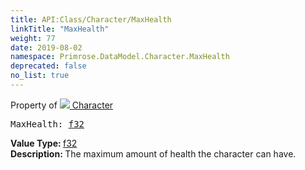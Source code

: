 ```yaml
---
title: API:Class/Character/MaxHealth
linkTitle: "MaxHealth"
weight: 77
date: 2019-08-02
namespace: Primrose.DataModel.Character.MaxHealth
deprecated: false
no_list: true
---
```

Property of <a href="/docs/api-reference/Class/Character"><img src="/icons/silk/humanoid.png"/>&nbsp;Character</a>
<pre class="method-declaration">
MaxHealth: <a class="type" href="/docs/api-reference/System/Primitives#single">f32</a></pre>
<b>Value Type: </b>
<a class="type" href="/docs/api-reference/System/Primitives#single">f32</a>
<br/>
<b>Description: </b>
The maximum amount of health the character can have.


